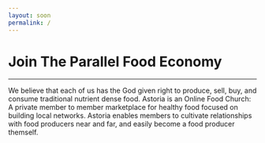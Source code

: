 ```yaml
---
layout: soon
permalink: /
---
```


# Join The Parallel Food Economy

---

We believe that each of us has the God given right to produce, sell, buy, and consume traditional nutrient dense food. Astoria is an Online Food Church: A private member to member marketplace for healthy food focused on building local networks. Astoria enables members to cultivate relationships with food producers near and far, and easily become a food producer themself.
